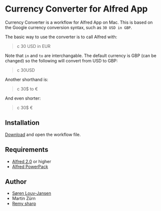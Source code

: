 # Currency Converter for Alfred App

Currency Converter is a workflow for Alfred App on Mac. This is based on the Google currency conversion syntax, such as `30 USD in GBP`.

The basic way to use the converter is to call Alfred with:

> c 30 USD in EUR

Note that `in` and `to` are interchangable. The default currency is GBP (can be changed) so the following will convert from USD to GBP:

> c 30USD

Another shorthand is:

> c 30$ to €

And even shorter:

> c 30$ €

## Installation

[Download](./Currency%20Converter.alfredworkflow) and open the workflow file.

## Requirements

 - [Alfred 2.0](http://www.alfredapp.com/) or higher
 - [Alfred PowerPack](http://www.alfredapp.com/powerpack/)

## Author

- [Søren Louv-Jansen](https://twitter.com/sorenlouv)
- Martin Zürn
- [Remy sharp](https://remysharp.com)

